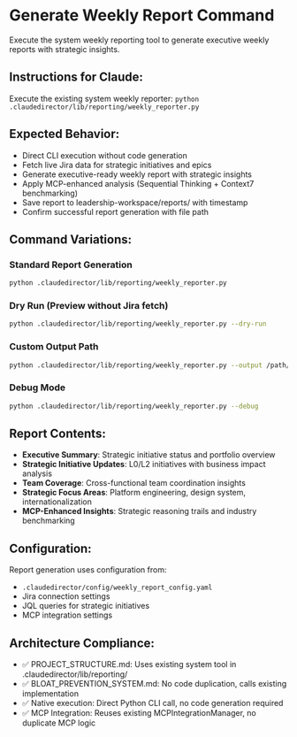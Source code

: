 # Generate Weekly Report Command

Execute the system weekly reporting tool to generate executive weekly reports with strategic insights.

## Instructions for Claude:

Execute the existing system weekly reporter: `python .claudedirector/lib/reporting/weekly_reporter.py`

## Expected Behavior:

- Direct CLI execution without code generation
- Fetch live Jira data for strategic initiatives and epics
- Generate executive-ready weekly report with strategic insights
- Apply MCP-enhanced analysis (Sequential Thinking + Context7 benchmarking)
- Save report to leadership-workspace/reports/ with timestamp
- Confirm successful report generation with file path

## Command Variations:

### Standard Report Generation
```bash
python .claudedirector/lib/reporting/weekly_reporter.py
```

### Dry Run (Preview without Jira fetch)
```bash
python .claudedirector/lib/reporting/weekly_reporter.py --dry-run
```

### Custom Output Path
```bash
python .claudedirector/lib/reporting/weekly_reporter.py --output /path/to/report.md
```

### Debug Mode
```bash
python .claudedirector/lib/reporting/weekly_reporter.py --debug
```

## Report Contents:

- **Executive Summary**: Strategic initiative status and portfolio overview
- **Strategic Initiative Updates**: L0/L2 initiatives with business impact analysis
- **Team Coverage**: Cross-functional team coordination insights
- **Strategic Focus Areas**: Platform engineering, design system, internationalization
- **MCP-Enhanced Insights**: Strategic reasoning trails and industry benchmarking

## Configuration:

Report generation uses configuration from:
- `.claudedirector/config/weekly_report_config.yaml`
- Jira connection settings
- JQL queries for strategic initiatives
- MCP integration settings

## Architecture Compliance:

- ✅ PROJECT_STRUCTURE.md: Uses existing system tool in .claudedirector/lib/reporting/
- ✅ BLOAT_PREVENTION_SYSTEM.md: No code duplication, calls existing implementation
- ✅ Native execution: Direct Python CLI call, no code generation required
- ✅ MCP Integration: Reuses existing MCPIntegrationManager, no duplicate MCP logic
